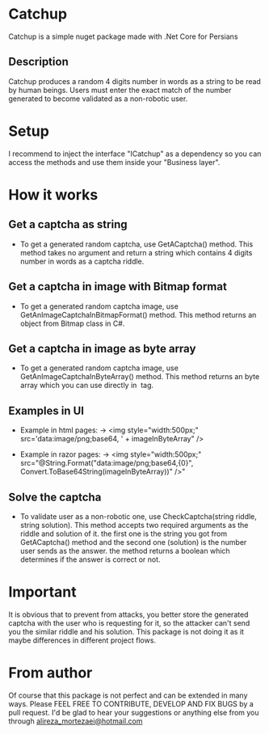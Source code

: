 # Catchup
Catchup is a simple nuget package made with .Net Core for Persians

## Description
Catchup produces a random 4 digits number in words as a string to be read by human beings.
Users must enter the exact match of the number generated to become validated as a non-robotic user.

# Setup
I recommend to inject the interface "ICatchup" as a dependency so you can access the methods and use them inside your "Business layer".

# How it works
## Get a captcha as string
* To get a generated random captcha, use GetACaptcha() method.
This method takes no argument and return a string which contains 4 digits number in words as a captcha riddle.

## Get a captcha in image with Bitmap format
* To get a generated random captcha image, use GetAnImageCaptchaInBitmapFormat() method.
This method returns an object from Bitmap class in C#.

## Get a captcha in image as byte array
* To get a generated random captcha image, use GetAnImageCaptchaInByteArray() method.
This method returns an byte array which you can use directly in <img /> tag.

## Examples in UI
* Example in html pages:
-> \<img style="width:500px;" src='data:image/png;base64, ' + imageInByteArray" />

* Example in razor pages:
-> <img style="width:500px;" src="@String.Format("data:image/png;base64,{0}", Convert.ToBase64String(imageInByteArray))" />"

## Solve the captcha
* To validate user as a non-robotic one, use CheckCaptcha(string riddle, string solution).
This method accepts two required arguments as the riddle and solution of it. the first one is the string you got from GetACaptcha() method and the second one (solution) is the number user sends as the answer. the method returns a boolean which determines if the answer is correct or not.

# Important
It is obvious that to prevent from attacks, you better store the generated captcha with the user who is requesting for it, so the attacker can't send you the similar riddle and his solution. This package is not doing it as it maybe differences in different project flows.

# From author
Of course that this package is not perfect and can be extended in many ways. Please FEEL FREE TO CONTRIBUTE, DEVELOP AND FIX BUGS by a pull request. I'd be glad to hear your suggestions or anything else from you through alireza_mortezaei@hotmail.com

